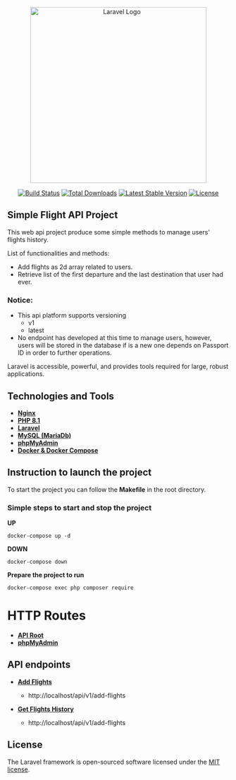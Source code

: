 <p align="center"><a href="https://laravel.com" target="_blank"><img src="https://raw.githubusercontent.com/laravel/art/master/logo-lockup/5%20SVG/2%20CMYK/1%20Full%20Color/laravel-logolockup-cmyk-red.svg" width="400" alt="Laravel Logo"></a></p>

<p align="center">
<a href="https://github.com/laravel/framework/actions"><img src="https://github.com/laravel/framework/workflows/tests/badge.svg" alt="Build Status"></a>
<a href="https://packagist.org/packages/laravel/framework"><img src="https://img.shields.io/packagist/dt/laravel/framework" alt="Total Downloads"></a>
<a href="https://packagist.org/packages/laravel/framework"><img src="https://img.shields.io/packagist/v/laravel/framework" alt="Latest Stable Version"></a>
<a href="https://packagist.org/packages/laravel/framework"><img src="https://img.shields.io/packagist/l/laravel/framework" alt="License"></a>
</p>

## Simple Flight API Project

This web api project produce some simple methods to  manage users' flights history.

List of functionalities and methods:

- Add flights as 2d array related to users.
- Retrieve list of the first departure and the last destination that user had ever.

### Notice:
- This api platform supports versioning
  - v1
  - latest
- No endpoint has developed at this time to manage users, however, users will be stored in the database if is a new one depends on Passport ID in order to further operations.

Laravel is accessible, powerful, and provides tools required for large, robust applications.


## Technologies and Tools

- **[Nginx](https://nginx.com)**
- **[PHP 8.1](https://php.net)**
- **[Laravel](https://laravel.com)**
- **[MySQL (MariaDb)](https://mariadb.org)**
- **[phpMyAdmin](https://phpmyadmin.net)**
- **[Docker & Docker Compose](https://docker.com)**

## Instruction to launch the project

To start the project you can follow the **Makefile** in the root directory.

### Simple steps to start and stop the project

**UP**
```shell
docker-compose up -d
```

**DOWN**
```shell
docker-compose down
```

**Prepare the project to run**
```shell
docker-compose exec php composer require
```

# HTTP Routes

- **[API Root](http://localhost/api)**
- **[phpMyAdmin](http://127.0.0.1:8081)**

## API endpoints

- **[Add Flights](http://localhost/api/v1/add-flights)**
  - http://localhost/api/v1/add-flights

- **[Get Flights History](http://localhost/api/v1/add-flights)**
  - http://localhost/api/v1/add-flights

## License

The Laravel framework is open-sourced software licensed under the [MIT license](https://opensource.org/licenses/MIT).
